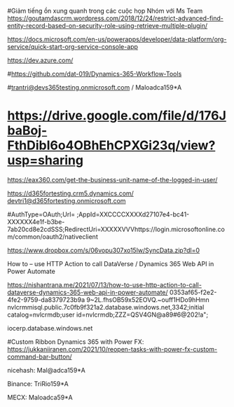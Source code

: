 #Giảm tiếng ồn xung quanh trong các cuộc họp Nhóm với Ms Team
https://goutamdascrm.wordpress.com/2018/12/24/restrict-advanced-find-entity-record-based-on-security-role-using-retrieve-multiple-plugin/

https://docs.microsoft.com/en-us/powerapps/developer/data-platform/org-service/quick-start-org-service-console-app

https://dev.azure.com/

#https://github.com/dat-019/Dynamics-365-Workflow-Tools

#trantri@devs365testing.onmicrosoft.com  / Maloadca159*A
# https://drive.google.com/file/d/176JbaBoj-FthDibI6o4OBhEhCPXGi23q/view?usp=sharing

https://eax360.com/get-the-business-unit-name-of-the-logged-in-user/

 https://d365fortesting.crm5.dynamics.com/
devtri1@d365fortesting.onmicrosoft.com

#AuthType=OAuth;Url= ;AppId=XXCCCCXXXXd27107e4-bc41-XXXXXX4e1f-b3be-7ab20cd8e2cdSSS;RedirectUri=XXXXXVVVhttps://login.microsoftonline.com/common/oauth2/nativeclient

https://www.dropbox.com/s/06vopu307xo15lw/SyncData.zip?dl=0

How to – use HTTP Action to call DataVerse / Dynamics 365 Web API in Power Automate

https://nishantrana.me/2021/07/13/how-to-use-http-action-to-call-dataverse-dynamics-365-web-api-in-power-automate/
0353af65-f2e2-4fe2-9759-da8379723b9a
9~2L.fhsOB59x52EOVQ.~ouff1HDo9hHmn
nvlcrmmisql.public.7c0fb9f321a2.database.windows.net,3342;initial catalog=nvlcrmdb;user id=nvlcrmdb;ZZZ=QSV4GN@a89#6@202!a";

iocerp.database.windows.net

#Custom Ribbon Dynamics 365 with Power FX:  https://jukkaniiranen.com/2021/10/reopen-tasks-with-power-fx-custom-command-bar-button/

nicehash: Mal@adca159*A

Binance: TriRio159*A

MECX: Maloadca59*A
